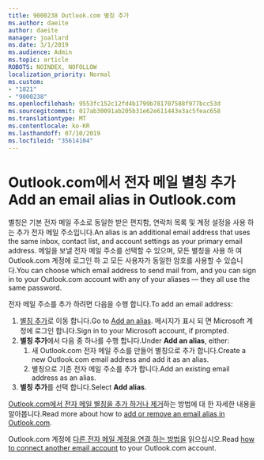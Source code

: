 ```yaml
---
title: 9000238 Outlook.com 별칭 추가
ms.author: daeite
author: daeite
manager: joallard
ms.date: 3/1/2019
ms.audience: Admin
ms.topic: article
ROBOTS: NOINDEX, NOFOLLOW
localization_priority: Normal
ms.custom:
- "1821"
- "9000238"
ms.openlocfilehash: 9553fc152c12fd4b1799b781707588f977bcc53d
ms.sourcegitcommit: 017ab30091ab205b31e62e611443e3ac5feac658
ms.translationtype: MT
ms.contentlocale: ko-KR
ms.lasthandoff: 07/10/2019
ms.locfileid: "35614104"
---
```

# <a name="add-an-email-alias-in-outlookcom"></a><span data-ttu-id="a6775-102">Outlook.com에서 전자 메일 별칭 추가</span><span class="sxs-lookup"><span data-stu-id="a6775-102">Add an email alias in Outlook.com</span></span>

<span data-ttu-id="a6775-103">별칭은 기본 전자 메일 주소로 동일한 받은 편지함, 연락처 목록 및 계정 설정을 사용 하는 추가 전자 메일 주소입니다.</span><span class="sxs-lookup"><span data-stu-id="a6775-103">An alias is an additional email address that uses the same inbox, contact list, and account settings as your primary email address.</span></span> <span data-ttu-id="a6775-104">메일을 보낼 전자 메일 주소를 선택할 수 있으며, 모든 별칭을 사용 하 여 Outlook.com 계정에 로그인 하 고 모든 사용자가 동일한 암호를 사용할 수 있습니다.</span><span class="sxs-lookup"><span data-stu-id="a6775-104">You can choose which email address to send mail from, and you can sign in to your Outlook.com account with any of your aliases — they all use the same password.</span></span>

<span data-ttu-id="a6775-105">전자 메일 주소를 추가 하려면 다음을 수행 합니다.</span><span class="sxs-lookup"><span data-stu-id="a6775-105">To add an email address:</span></span>

1. <span data-ttu-id="a6775-106">[별칭 추가](https://go.microsoft.com/fwlink/p/?linkid=864833)로 이동 합니다.</span><span class="sxs-lookup"><span data-stu-id="a6775-106">Go to [Add an alias](https://go.microsoft.com/fwlink/p/?linkid=864833).</span></span> <span data-ttu-id="a6775-107">메시지가 표시 되 면 Microsoft 계정에 로그인 합니다.</span><span class="sxs-lookup"><span data-stu-id="a6775-107">Sign in to your Microsoft account, if prompted.</span></span>
2. <span data-ttu-id="a6775-108">**별칭 추가**에서 다음 중 하나를 수행 합니다.</span><span class="sxs-lookup"><span data-stu-id="a6775-108">Under **Add an alias**, either:</span></span>
    1. <span data-ttu-id="a6775-109">새 Outlook.com 전자 메일 주소를 만들어 별칭으로 추가 합니다.</span><span class="sxs-lookup"><span data-stu-id="a6775-109">Create a new Outlook.com email address and add it as an alias.</span></span>
    2. <span data-ttu-id="a6775-110">별칭으로 기존 전자 메일 주소를 추가 합니다.</span><span class="sxs-lookup"><span data-stu-id="a6775-110">Add an existing email address as an alias.</span></span>
3. <span data-ttu-id="a6775-111">**별칭 추가**를 선택 합니다.</span><span class="sxs-lookup"><span data-stu-id="a6775-111">Select **Add alias**.</span></span>

<span data-ttu-id="a6775-112">[Outlook.com에서 전자 메일 별칭을 추가 하거나 제거](https://support.office.com/article/459b1989-356d-40fa-a689-8f285b13f1f2?wt.mc_id=Office_Outlook_com_Alchemy)하는 방법에 대 한 자세한 내용을 알아봅니다.</span><span class="sxs-lookup"><span data-stu-id="a6775-112">Read more about how to [add or remove an email alias in Outlook.com](https://support.office.com/article/459b1989-356d-40fa-a689-8f285b13f1f2?wt.mc_id=Office_Outlook_com_Alchemy).</span></span>  

<span data-ttu-id="a6775-113">Outlook.com 계정에 [다른 전자 메일 계정을 연결 하는 방법을](https://support.office.com/article/c5224df4-5885-4e79-91ba-523aa743f0ba?wt.mc_id=Office_Outlook_com_Alchemy) 읽으십시오.</span><span class="sxs-lookup"><span data-stu-id="a6775-113">Read [how to connect another email account](https://support.office.com/article/c5224df4-5885-4e79-91ba-523aa743f0ba?wt.mc_id=Office_Outlook_com_Alchemy) to your Outlook.com account.</span></span>